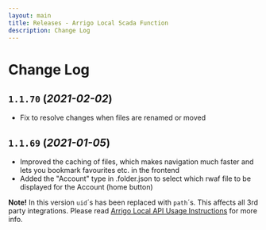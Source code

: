 ```yaml
---
layout: main
title: Releases - Arrigo Local Scada Function
description: Change Log
---
```


# Change Log

## `1.1.70` (*2021-02-02*)

* Fix to resolve changes when files are renamed or moved

## `1.1.69` (*2021-01-05*)

* Improved the caching of files, which makes navigation much faster and lets you bookmark favourites etc. in the frontend
* Added the "Account" type in .folder.json to select which rwaf file to be displayed for the Account (home button)

**Note!** In this version `uid`´s has been replaced with `path`´s. This affects all 3rd party integrations. Please read [Arrigo Local API Usage Instructions](arrigo_local_api_usage_instructions.md) for more info.